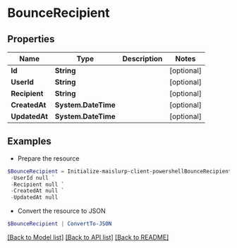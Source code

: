 # BounceRecipient
## Properties

Name | Type | Description | Notes
------------ | ------------- | ------------- | -------------
**Id** | **String** |  | [optional] 
**UserId** | **String** |  | [optional] 
**Recipient** | **String** |  | [optional] 
**CreatedAt** | **System.DateTime** |  | [optional] 
**UpdatedAt** | **System.DateTime** |  | [optional] 

## Examples

- Prepare the resource
```powershell
$BounceRecipient = Initialize-maislurp-client-powershellBounceRecipient  -Id null `
 -UserId null `
 -Recipient null `
 -CreatedAt null `
 -UpdatedAt null
```

- Convert the resource to JSON
```powershell
$BounceRecipient | ConvertTo-JSON
```

[[Back to Model list]](../README#documentation-for-models) [[Back to API list]](../README#documentation-for-api-endpoints) [[Back to README]](../README)

